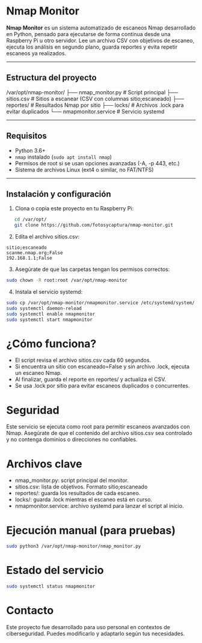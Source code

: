 # Nmap Monitor

**Nmap Monitor** es un sistema automatizado de escaneos Nmap desarrollado en Python, pensado para ejecutarse de forma continua desde una Raspberry Pi u otro servidor. Lee un archivo CSV con objetivos de escaneo, ejecuta los análisis en segundo plano, guarda reportes y evita repetir escaneos ya realizados.

---

## Estructura del proyecto

/var/opt/nmap-monitor/
├── nmap_monitor.py # Script principal
├── sitios.csv # Sitios a escanear (CSV con columnas sitio;escaneado)
├── reportes/ # Resultados Nmap por sitio
├── locks/ # Archivos .lock para evitar duplicados
└── nmapmonitor.service # Servicio systemd


---

## Requisitos

- Python 3.6+
- `nmap` instalado (`sudo apt install nmap`)
- Permisos de root si se usan opciones avanzadas (-A, -p 443, etc.)
- Sistema de archivos Linux (ext4 o similar, no FAT/NTFS)

---

## Instalación y configuración

1. Clona o copia este proyecto en tu Raspberry Pi:

```bash
   cd /var/opt/
   git clone https://github.com/fotosycaptura/nmap-monitor.git
```

2. Edita el archivo sitios.csv:

```csv
sitio;escaneado
scanme.nmap.org;False
192.168.1.1;False
```

3. Asegúrate de que las carpetas tengan los permisos correctos:

```bash
sudo chown -R root:root /var/opt/nmap-monitor
```

4. Instala el servicio systemd:

```bash
sudo cp /var/opt/nmap-monitor/nmapmonitor.service /etc/systemd/system/
sudo systemctl daemon-reload
sudo systemctl enable nmapmonitor
sudo systemctl start nmapmonitor
```
 
# ¿Cómo funciona?

- El script revisa el archivo sitios.csv cada 60 segundos.
- Si encuentra un sitio con escaneado=False y sin archivo .lock, ejecuta un escaneo Nmap.
- Al finalizar, guarda el reporte en reportes/ y actualiza el CSV.
- Se usa .lock por sitio para evitar escaneos duplicados o concurrentes.

# Seguridad

Este servicio se ejecuta como root para permitir escaneos avanzados con Nmap. Asegúrate de que el contenido del archivo sitios.csv sea controlado y no contenga dominios o direcciones no confiables.

# Archivos clave

- nmap_monitor.py: script principal del monitor.
- sitios.csv: lista de objetivos. Formato sitio;escaneado
- reportes/: guarda los resultados de cada escaneo.
- locks/: guarda .lock mientras el escaneo está en curso.
- nmapmonitor.service: archivo systemd para lanzar el script al inicio.

# Ejecución manual (para pruebas)

```bash
sudo python3 /var/opt/nmap-monitor/nmap_monitor.py
```

# Estado del servicio

```bash
sudo systemctl status nmapmonitor
```

# Contacto

Este proyecto fue desarrollado para uso personal en contextos de ciberseguridad. Puedes modificarlo y adaptarlo según tus necesidades.